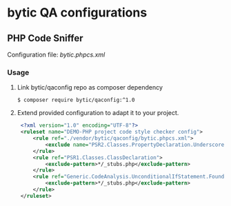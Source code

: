 bytic QA configurations
================================


PHP Code Sniffer
----------------

Configuration file: *bytic.phpcs.xml*

### Usage

1. Link bytic/qaconfig repo as composer dependency

    `$ composer require bytic/qaconfig:^1.0`

2. Extend provided configuration to adapt it to your project.  
   
   ``` xml
    <?xml version="1.0" encoding="UTF-8"?>
    <ruleset name="DEMO-PHP project code style checker config">
        <rule ref="./vendor/bytic/qaconfig/bytic.phpcs.xml">
            <exclude name="PSR2.Classes.PropertyDeclaration.Underscore"/>
        </rule>
        <rule ref="PSR1.Classes.ClassDeclaration">
            <exclude-pattern>*/_stubs.php</exclude-pattern>
        </rule>
        <rule ref="Generic.CodeAnalysis.UnconditionalIfStatement.Found">
            <exclude-pattern>*/_stubs.php</exclude-pattern>
        </rule>
    </ruleset>
    ```